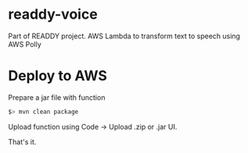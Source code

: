 # readdy-voice
Part of READDY project. AWS Lambda to transform text to speech using AWS Polly

# Deploy to AWS
Prepare a jar file with function
```bash
$> mvn clean package
```

Upload function using Code -> Upload .zip or .jar UI.

That's it.
